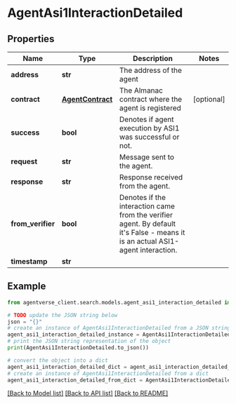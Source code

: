 # AgentAsi1InteractionDetailed


## Properties

Name | Type | Description | Notes
------------ | ------------- | ------------- | -------------
**address** | **str** | The address of the agent | 
**contract** | [**AgentContract**](AgentContract.md) | The Almanac contract where the agent is registered | [optional] 
**success** | **bool** | Denotes if agent execution by ASI1 was successful or not. | 
**request** | **str** | Message sent to the agent. | 
**response** | **str** | Response received from the agent. | 
**from_verifier** | **bool** | Denotes if the interaction came from the verifier agent. By default it&#39;s False - means it is an actual ASI1-agent interaction. | 
**timestamp** | **str** |  | 

## Example

```python
from agentverse_client.search.models.agent_asi1_interaction_detailed import AgentAsi1InteractionDetailed

# TODO update the JSON string below
json = "{}"
# create an instance of AgentAsi1InteractionDetailed from a JSON string
agent_asi1_interaction_detailed_instance = AgentAsi1InteractionDetailed.from_json(json)
# print the JSON string representation of the object
print(AgentAsi1InteractionDetailed.to_json())

# convert the object into a dict
agent_asi1_interaction_detailed_dict = agent_asi1_interaction_detailed_instance.to_dict()
# create an instance of AgentAsi1InteractionDetailed from a dict
agent_asi1_interaction_detailed_from_dict = AgentAsi1InteractionDetailed.from_dict(agent_asi1_interaction_detailed_dict)
```
[[Back to Model list]](../README.md#documentation-for-models) [[Back to API list]](../README.md#documentation-for-api-endpoints) [[Back to README]](../README.md)


